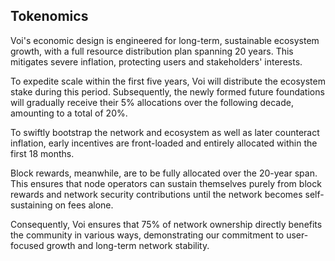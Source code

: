 ## Tokenomics

Voi's economic design is engineered for long-term, sustainable ecosystem growth, with a full resource distribution plan spanning 20 years. This mitigates severe inflation, protecting users and stakeholders' interests.

To expedite scale within the first five years, Voi will distribute the ecosystem stake during this period. Subsequently, the newly formed future foundations will gradually receive their 5% allocations over the following decade, amounting to a total of 20%. 

To swiftly bootstrap the network and ecosystem as well as later counteract inflation, early incentives are front-loaded and entirely allocated within the first 18 months.

Block rewards, meanwhile, are to be fully allocated over the 20-year span. This ensures that node operators can sustain themselves purely from block rewards and network security contributions until the network becomes self-sustaining on fees alone.

Consequently, Voi ensures that 75% of network ownership directly benefits the community in various ways, demonstrating our commitment to user-focused growth and long-term network stability.